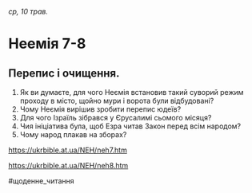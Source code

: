 
_ср, 10 трав._

# Неемія 7-8

## Перепис і очищення.
1. Як ви думаєте, для чого Неємія встановив такий суворий режим проходу в місто, щойно мури і ворота були відбудовані?
2. Чому Неємія вирішив зробити перепис юдеїв?
3. Для чого Ізраїль зібрався у Єрусалимі сьомого місяця?
4. Чия ініціатива була, щоб Езра читав Закон перед всім народом?
5. Чому народ плакав на зборах?

https://ukrbible.at.ua/NEH/neh7.htm 

https://ukrbible.at.ua/NEH/neh8.htm 

#щоденне_читання
